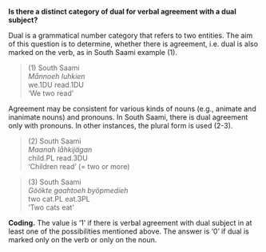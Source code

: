 **Is there a distinct category of dual for verbal agreement with a dual subject?**

Dual is a grammatical number category that refers to two entities. The aim of this question is to determine, whether there is agreement, i.e. dual is also marked on the verb, as in South Saami example (1).

>(1) South Saami<br/>
>*Månnoeh luhkien*<br/>
>we.1DU read.1DU<br/>
>‘We two read'

Agreement may be consistent for various kinds of nouns (e.g., animate and inanimate nouns) and pronouns. In South Saami, there is dual agreement only with pronouns. In other instances, the plural form is used (2-3).<br/>

>(2) South Saami<br/>
>*Maanah låhkijägan*<br/>
>child.PL read.3DU<br/>
>‘Children read’ (= two or more)

>(3) South Saami<br/>
>*Göökte  gaahtoeh  byöpmedieh*<br/> 
>two      cat.PL    eat.3PL<br/>
>‘Two cats eat'

**Coding.** The value is ‘1’ if there is verbal agreement with dual subject in at least one of the possibilities mentioned above. The answer is ‘0’ if dual is marked only on the verb or only on the noun.</p>
